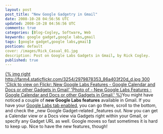 ```yaml
---           
layout: post
post_title: "New Google Gadgetry in Gmail"
date: 2008-10-28 04:56:56 UTC
updated: 2008-10-28 04:56:56 UTC
comments: true
categories: [Blog-Cogley, Software, Web
keywords: google gadget,google labs,gmail
tags: [google gadget,google labs,gmail]
posticon: default
cover: /images/Rick_Casual_01.jpg
description: Post on Google Labs Gadgets in Gmail, by Rick Cogley.
published: true
---
```


[{% img right http://farm4.staticflickr.com/3254/2979878353_86a403f20d_d.jpg 300 'Click to view on Flickr: New Google Labs Features - Google Calendar and Docs or other Gadgets in Gmail' 'Photo of - New Google Labs Features - Google Calendar and Docs or other Gadgets in Gmail.' %}](http://www.flickr.com/photos/81796435@N00/2979878353)You might have noticed a couple of **new Google Labs features** available in Gmail. If you have your [Google Labs tab enabled](http://rick.cogley.info/blog/index.php?id=6971573604173705225), you can go there, scroll to the bottom, and check the _new Google Gadget-related _features out. Now you can get a Calendar view or a Docs view via Gadgets right within your Gmail, or specify any Gadget URL as well. Google moves so fast sometimes it is hard to keep up. Nice to have the new features, though!

